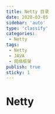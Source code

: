 ```yaml
---
title: Netty 目录
date: 2020-03-05
sidebar: 'auto'
type: 'classify'
categories:
 - Netty
tags:
 - Netty
 - JAVA
 - 网络框架
publish: true
sticky: 1
---
```


# Netty